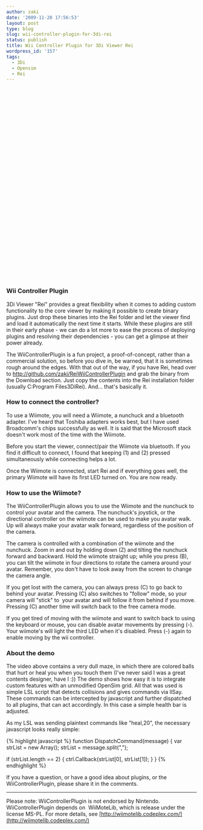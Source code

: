 ```yaml
---
author: zaki
date: '2009-11-20 17:56:53'
layout: post
type: blog
slug: wii-controller-plugin-for-3di-rei
status: publish
title: Wii Controller Plugin for 3Di Viewer Rei
wordpress_id: '157'
tags:
  - 3Di
  - Opensim
  - Rei
---
```

<object classid="clsid:d27cdb6e-ae6d-11cf-96b8-444553540000" width="640" height="505" codebase="http://download.macromedia.com/pub/shockwave/cabs/flash/swflash.cab#version=6,0,40,0"><param name="allowFullScreen" value="true" /><param name="allowscriptaccess" value="always" /><param name="src" value="http://www.youtube.com/v/g_xum05b6xQ&amp;hl=en_US&amp;fs=1&amp;hd=1" /><param name="allowfullscreen" value="true" /><embed type="application/x-shockwave-flash" width="640" height="505" src="http://www.youtube.com/v/g_xum05b6xQ&amp;hl=en_US&amp;fs=1&amp;hd=1" allowscriptaccess="always" allowfullscreen="true"></embed></object>

### Wii Controller Plugin

3Di Viewer "Rei" provides a great flexibility when it comes to adding custom
functionality to the core viewer by making it possible to create binary
plugins. Just drop these binaries into the Rei folder and let the viewer find
and load it automatically the next time it starts. While these plugins are
still in their early phase - we can do a lot more to ease the process of
deploying plugins and resolving their dependencies - you can get a glimpse at
their power already.

The WiiControllerPlugin is a fun project, a proof-of-concept, rather than a
commercial solution, so before you dive in, be warned, that it is sometimes
rough around the edges. With that out of the way, if you have Rei, head over
to http://github.com/zaki/ReiWiiControllerPlugin and grab the binary from the
Download section. Just copy the contents into the Rei installation folder
(usually C:Program Files3DiRei). And... that's basically it.

### How to connect the controller?

To use a Wiimote, you will need a Wiimote, a nunchuck and a bluetooth adapter.
I've heard that Toshiba adapters works best, but I have used Broadcomm's chips
successfully as well. It is said that the Microsoft stack doesn't work most of
the time with the Wiimote.

Before you start the viewer, connect/pair the Wiimote via bluetooth. If you
find it difficult to connect, I found that keeping (1) and (2) pressed
simultaneously while connecting helps a lot.

Once the Wiimote is connected, start Rei and if everything goes well, the
primary Wiimote will have its first LED turned on. You are now ready.

### How to use the Wiimote?

The WiiControllerPlugin allows you to use the Wiimote and the nunchuck to
control your avatar and the camera. The nunchuck's joystick, or the
directional controller on the wiimote can be used to make you avatar walk. Up
will always make your avatar walk forward, regardless of the position of the
camera.

The camera is controlled with a combination of the wiimote and the nunchuck.
Zoom in and out by holding down (Z) and tilting the nunchuck forward and
backward. Hold the wiimote straight up; while you press (B), you can tilt the
wiimote in four directions to rotate the camera around your avatar. Remember,
you don't have to look away from the screen to change the camera angle.

If you get lost with the camera, you can always press (C) to go back to behind
your avatar. Pressing (C) also switches to "follow" mode, so your camera will
"stick" to  your avatar and will follow it from behind if you move. Pressing
(C) another time will switch back to the free camera mode.

If you get tired of moving with the wiimote and want to switch back to using
the keyboard or mouse, you can disable avatar movements by pressing (-). Your
wiimote's will light the third LED when it's disabled. Press (-) again to
enable moving by the wii controller.

### About the demo

The video above contains a very dull maze, in which there are colored balls
that hurt or heal you when you touch them (I've never said I was a great
contents designer, have I :)) The demo shows how easy it is to integrate
custom features with an unmodified OpenSim grid. All that was used is simple
LSL script that detects collisions and gives commands via llSay. These
commands can be intercepted by javascript and further dispatched to all
plugins, that can act accordingly. In this case a simple health bar is
adjusted.

As my LSL was sending plaintext commands like "heal,20", the necessary
javascript looks really simple:

{% highlight javascript %}
function DispatchCommand(message)
{
  var strList = new Array();
  strList = message.split(",");

  if (strList.length == 2)
  {
    ctrl.Callback(strList[0], strList[1]);
  }
}
{% endhighlight %}

If you have a question, or have a good idea about plugins, or the
WiiControllerPlugin, please share it in the comments.

* * *

Please note: WiiControllerPlugin is not endorsed by Nintendo.
WiiControllerPlugin depends on  WiiMoteLib, which is release under the license
MS-PL. For more details, see
[http://wiimotelib.codeplex.com/](http://wiimotelib.codeplex.com/)

